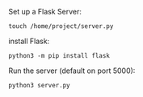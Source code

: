 Set up a Flask Server:
```
touch /home/project/server.py
```

install Flask:
```
python3 -m pip install flask
```
Run the server (default on port 5000):
```
python3 server.py
```